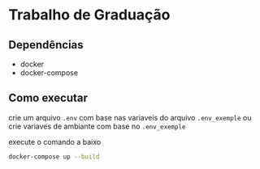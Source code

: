 # Trabalho de Graduação

## Dependências

- docker
- docker-compose

## Como executar

crie um arquivo `.env` com base nas variaveis do arquivo `.env_exemple` ou crie variaves de ambiante com base no `.env_exemple`

execute o comando a baixo
```sh
docker-compose up --build
```
